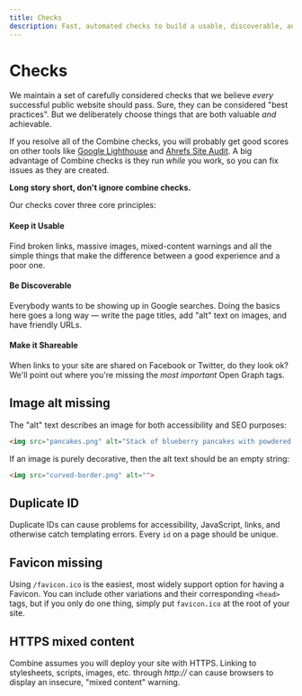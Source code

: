 ```yaml
---
title: Checks
description: Fast, automated checks to build a usable, discoverable, and shareable static site.
---
```


# Checks

We maintain a set of carefully considered checks that we believe *every* successful public website should pass.
Sure, they can be considered "best practices".
But we deliberately choose things that are both valuable *and* achievable.

If you resolve all of the Combine checks, you will probably get good scores on other tools like [Google Lighthouse](https://developers.google.com/web/tools/lighthouse) and [Ahrefs Site Audit](https://ahrefs.com/site-audit).
A big advantage of Combine checks is they run *while* you work,
so you can fix issues as they are created.


**Long story short, don't ignore combine checks.**

Our checks cover three core principles:

#### Keep it **Usable**

Find broken links, massive images, mixed-content warnings and all the simple things that make the difference between a good experience and a poor one.

#### Be **Discoverable**

Everybody wants to be showing up in Google searches. Doing the basics here goes a long way — write the page titles, add "alt" text on images, and have friendly URLs.

#### Make it **Shareable**

When links to your site are shared on Facebook or Twitter, do they look ok? We'll point out where you're missing the *most important* Open Graph tags.

## Image alt missing

The "alt" text describes an image for both accessibility and SEO purposes:

```html
<img src="pancakes.png" alt="Stack of blueberry pancakes with powdered sugar">
```

If an image is purely decorative, then the alt text should be an empty string:

```html
<img src="curved-border.png" alt="">
```

## Duplicate ID

Duplicate IDs can cause problems for accessibility, JavaScript, links, and otherwise catch templating errors.
Every `id` on a page should be unique.

## Favicon missing

Using `/favicon.ico` is the easiest, most widely support option for having a Favicon.
You can include other variations and their corresponding `<head>` tags,
but if you only do one thing,
simply put `favicon.ico` at the root of your site.

## HTTPS mixed content

Combine assumes you will deploy your site with HTTPS.
Linking to stylesheets, scripts, images, etc. through *http://* can cause browsers to display an insecure, "mixed content" warning.
